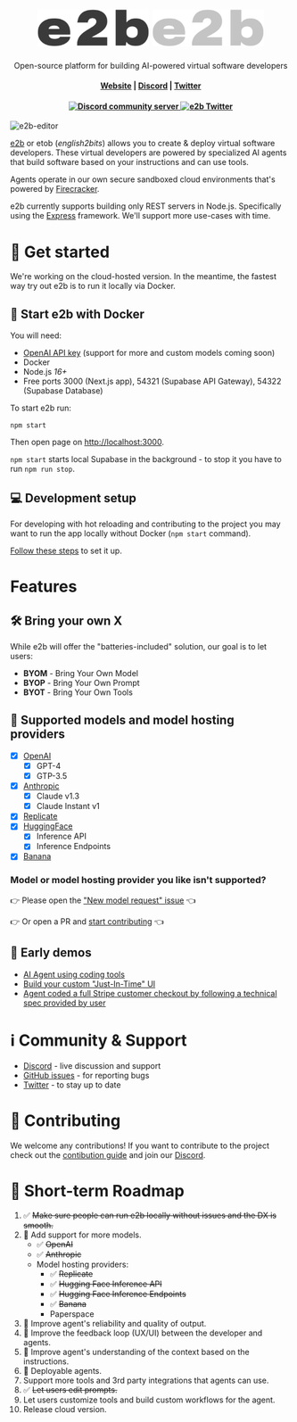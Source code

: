 <h1 align="center">
  <img width="200" src="docs-assets/logoname-black.svg#gh-light-mode-only" alt="e2b">
  <img width="200" src="docs-assets/logoname-white.svg#gh-dark-mode-only" alt="e2b">
</h1>

<p align="center">Open-source platform for building AI-powered virtual software developers</p>

<h4 align="center">
  <a href="https://e2b.dev">Website</a> |
  <a href="https://discord.gg/U7KEcGErtQ">Discord</a> |
  <a href="https://twitter.com/e2b_dev">Twitter</a>
</h4>

<h4 align="center">
  <a href="https://discord.gg/U7KEcGErtQ">
    <img src="https://img.shields.io/badge/chat-on%20Discord-blue" alt="Discord community server" />
  </a>
  <a href="https://twitter.com/e2b_dev">
    <img src="https://img.shields.io/twitter/follow/infisical?label=Follow" alt="e2b Twitter" />
  </a>
</h4>

![e2b-editor](docs-assets/preview.gif)

[e2b](https://e2b.dev) or etob (*english2bits*) allows you to create & deploy virtual software developers. These virtual developers are powered by specialized AI agents that build software based on your instructions and can use tools.

Agents operate in our own secure sandboxed cloud environments that's powered by [Firecracker](https://github.com/firecracker-microvm/firecracker/).

e2b currently supports building only REST servers in Node.js. Specifically using the [Express](https://expressjs.com/) framework. We'll support more use-cases with time.

# 🚀 Get started
We're working on the cloud-hosted version. In the meantime, the fastest way try out e2b is to run it locally via Docker.

## 🐳 Start e2b with Docker
You will need:
- [OpenAI API key](https://platform.openai.com/account/api-keys) (support for more and custom models coming soon)
- Docker
- Node.js *16+*
- Free ports 3000 (Next.js app), 54321 (Supabase API Gateway), 54322 (Supabase Database)

To start e2b run:
```
npm start
```

Then open page on [http://localhost:3000](http://localhost:3000).

`npm start` starts local Supabase in the background - to stop it you have to run `npm run stop`.

## 💻 Development setup
For developing with hot reloading and contributing to the project you may want to run the app locally without Docker (`npm start` command).

[Follow these steps](DEVELOPMENT_SETUP.md) to set it up.

# Features
## 🛠 Bring your own X
While e2b will offer the "batteries-included" solution, our goal is to let users:
- **BYOM** - Bring Your Own Model
- **BYOP** - Bring Your Own Prompt
- **BYOT** - Bring Your Own Tools

## 🤖 Supported models and model hosting providers
- [x] [OpenAI](https://openai.com/)
  - [x] GPT-4
  - [x] GTP-3.5
- [x] [Anthropic](https://anthropic.com/)
  - [x] Claude v1.3
  - [x] Claude Instant v1
- [x] [Replicate](https://replicate.com/)
- [x] [HuggingFace](https://huggingface.co/)
  - [x] Inference API
  - [x] Inference Endpoints
- [x] [Banana](https://www.banana.dev/)

### **Model or model hosting provider you like isn't supported?**

👉 Please open the ["New model request" issue](https://github.com/e2b-dev/e2b/issues/new?assignees=&labels=new+model+request&template=new-model-request.md&title=) 👈

👉 Or open a PR and [start contributing](./CONTRIBUTING.md#🤖-adding-a-new-model-provider) 👈

## 👀 Early demos
- [AI Agent using coding tools](https://twitter.com/mlejva/status/1636103084802822151)
- [Build your custom "Just-In-Time" UI](https://twitter.com/mlejva/status/1641151421830529042)
- [Agent coded a full Stripe customer checkout by following a technical spec provided by user](https://twitter.com/mlejva/status/1641072535163875330)

# ℹ️ Community & Support
- [Discord](https://discord.gg/U7KEcGErtQ) - live discussion and support
- [GitHub issues](https://github.com/e2b-dev/e2b/issues) - for reporting bugs
- [Twitter](https://twitter.com/e2b_dev) - to stay up to date

# 🤝 Contributing
We welcome any contributions! If you want to contribute to the project check out the [contibution guide](CONTRIBUTING.md) and join our [Discord](https://discord.gg/dSBY3ms2Qr).

# 📆 Short-term Roadmap
1. ✅ ~~Make sure people can run e2b locally without issues and the DX is smooth.~~
2. 🚧 Add support for more models.
    - ✅ ~~OpenAI~~
    - ✅ ~~Anthropic~~
    - Model hosting providers:
      - ✅ ~~Replicate~~
      - ✅ ~~Hugging Face Inference API~~
      - ✅ ~~Hugging Face Inference Endpoints~~
      - ✅ ~~Banana~~
      - Paperspace
3. 🚧 Improve agent's reliability and quality of output.
4. 🚧 Improve the feedback loop (UX/UI) between the developer and agents.
5. 🚧 Improve agent's understanding of the context based on the instructions.
6. 🚧 Deployable agents.
7. Support more tools and 3rd party integrations that agents can use.
8. ✅ ~~Let users edit prompts.~~
9. Let users customize tools and build custom workflows for the agent.
10. Release cloud version.
